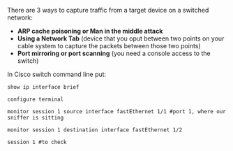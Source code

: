 There are 3 ways to capture traffic from a target device on a switched network:

- **ARP cache poisoning or Man in the middle attack**
- **Using a Network Tab** (device that you oput between two points on your cable system to capture the packets between those two points)
- **Port mirroring or port scanning** (you need a console access to the switch)


In Cisco switch command line put:
````
show ip interface brief

configure terminal

monitor session 1 source interface fastEthernet 1/1 #port 1, where our sniffer is sitting

monitor session 1 destination interface fastEthernet 1/2

session 1 #to check
````